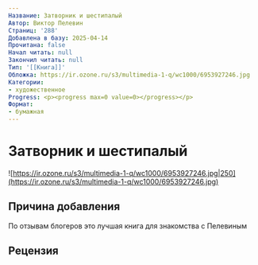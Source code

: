 ```yaml
---
Название: Затворник и шестипалый
Автор: Виктор Пелевин
Страниц: '288'
Добавлена в базу: 2025-04-14
Прочитана: false
Начал читать: null
Закончил читать: null
Тип: '[[Книга]]'
Обложка: https://ir.ozone.ru/s3/multimedia-1-q/wc1000/6953927246.jpg
Категории:
- художественное
Progress: <p><progress max=0 value=0></progress></p>
Формат:
- бумажная
---
```

# Затворник и шестипалый

![https://ir.ozone.ru/s3/multimedia-1-q/wc1000/6953927246.jpg|250](https://ir.ozone.ru/s3/multimedia-1-q/wc1000/6953927246.jpg)

## Причина добавления

По отзывам блогеров это лучшая книга для знакомства с Пелевиным

## Рецензия